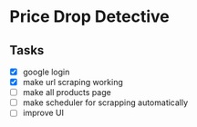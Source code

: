 # Price Drop Detective

## Tasks

- [X] google login
- [X] make url scraping working
- [ ] make all products page
- [ ] make scheduler for scrapping automatically
- [ ] improve UI
